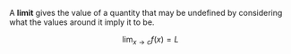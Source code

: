 A **limit** gives the value of a quantity that may be undefined by considering what the values around it imply it to be.

$$
\lim_{x \to c} f(x) = L
$$


